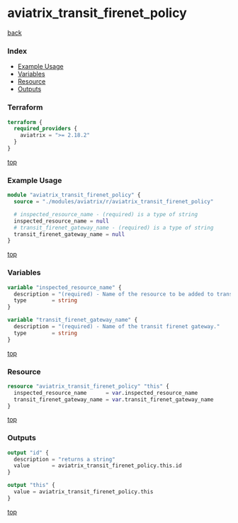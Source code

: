 # aviatrix_transit_firenet_policy

[back](../aviatrix.md)

### Index

- [Example Usage](#example-usage)
- [Variables](#variables)
- [Resource](#resource)
- [Outputs](#outputs)

### Terraform

```terraform
terraform {
  required_providers {
    aviatrix = ">= 2.18.2"
  }
}
```

[top](#index)

### Example Usage

```terraform
module "aviatrix_transit_firenet_policy" {
  source = "./modules/aviatrix/r/aviatrix_transit_firenet_policy"

  # inspected_resource_name - (required) is a type of string
  inspected_resource_name = null
  # transit_firenet_gateway_name - (required) is a type of string
  transit_firenet_gateway_name = null
}
```

[top](#index)

### Variables

```terraform
variable "inspected_resource_name" {
  description = "(required) - Name of the resource to be added to transit firenet policy."
  type        = string
}

variable "transit_firenet_gateway_name" {
  description = "(required) - Name of the transit firenet gateway."
  type        = string
}
```

[top](#index)

### Resource

```terraform
resource "aviatrix_transit_firenet_policy" "this" {
  inspected_resource_name      = var.inspected_resource_name
  transit_firenet_gateway_name = var.transit_firenet_gateway_name
}
```

[top](#index)

### Outputs

```terraform
output "id" {
  description = "returns a string"
  value       = aviatrix_transit_firenet_policy.this.id
}

output "this" {
  value = aviatrix_transit_firenet_policy.this
}
```

[top](#index)